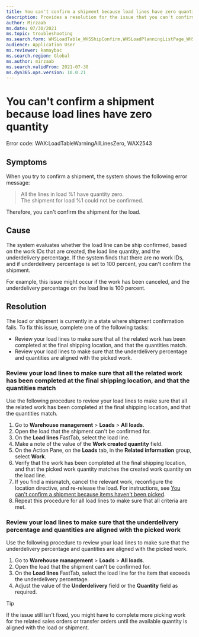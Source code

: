 ```yaml
---
title: You can't confirm a shipment because load lines have zero quantity
description: Provides a resolution for the issue that you can't confirm a shipment because load lines have zero quantity.
author: Mirzaab
ms.date: 07/30/2021
ms.topic: troubleshooting
ms.search.form: WHSLoadTable_WHSShipConfirm,WHSLoadPlanningListPage_WHSShipConfirm,WHSLoadPlanningWorkbench_WHSShipConfirm,WHSTransportLoad_WHSShipConfirm,WHSShipPlanningListPage_WHSShipConfirm,WHSShipmentDetails_WHSShipConfirm,WHSWorkTable_WHSShipConfirm,WHSWorkTableListPage_WHSShipConfirm,Dialog_WHSOutboundShipConfirmController_WHSOutboundShipConfirm
audience: Application User
ms.reviewer: kamaybac
ms.search.region: Global
ms.author: mirzaab
ms.search.validFrom: 2021-07-30
ms.dyn365.ops.version: 10.0.21
---
```


# You can't confirm a shipment because load lines have zero quantity

Error code: WAX:LoadTableWarningAllLinesZero, WAX2543

## Symptoms

When you try to confirm a shipment, the system shows the following error message:

> All the lines in load %1 have quantity zero.  
> The shipment for load %1 could not be confirmed.

Therefore, you can't confirm the shipment for the load.

## Cause

The system evaluates whether the load line can be ship confirmed, based on the work IDs that are created, the load line quantity, and the underdelivery percentage. If the system finds that there are no work IDs, and if underdelivery percentage is set to 100 percent, you can't confirm the shipment.

For example, this issue might occur if the work has been canceled, and the underdelivery percentage on the load line is 100 percent.

## Resolution

The load or shipment is currently in a state where shipment confirmation fails. To fix this issue, complete one of the following tasks:

- Review your load lines to make sure that all the related work has been completed at the final shipping location, and that the quantities match.
- Review your load lines to make sure that the underdelivery percentage and quantities are aligned with the picked work.

### Review your load lines to make sure that all the related work has been completed at the final shipping location, and that the quantities match

Use the following procedure to review your load lines to make sure that all the related work has been completed at the final shipping location, and that the quantities match.

1. Go to **Warehouse management** > **Loads** > **All loads**.
1. Open the load that the shipment can't be confirmed for.
1. On the **Load lines** FastTab, select the load line.
1. Make a note of the value of the **Work created quantity** field.
1. On the Action Pane, on the **Loads** tab, in the **Related information** group, select **Work**.
1. Verify that the work has been completed at the final shipping location, and that the picked work quantity matches the created work quantity on the load line.
1. If you find a mismatch, cancel the relevant work, reconfigure the location directive, and re-release the load. For instructions, see [You can't confirm a shipment because items haven't been picked](picked-quantity-is-not-on-final.md).
1. Repeat this procedure for all load lines to make sure that all criteria are met.

### Review your load lines to make sure that the underdelivery percentage and quantities are aligned with the picked work

Use the following procedure to review your load lines to make sure that the underdelivery percentage and quantities are aligned with the picked work.

1. Go to **Warehouse management** > **Loads** > **All loads**.
1. Open the load that the shipment can't be confirmed for.
1. On the **Load lines** FastTab, select the load line for the item that exceeds the underdelivery percentage.
1. Adjust the value of the **Underdelivery** field or the **Quantity** field as required.

> [!TIP]
> If the issue still isn't fixed, you might have to complete more picking work for the related sales orders or transfer orders until the available quantity is aligned with the load or shipment.
